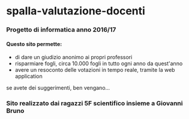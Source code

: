 # spalla-valutazione-docenti
### Progetto di informatica anno 2016/17
#### Questo sito permette:
  - di dare un giudizio anonimo ai propri professori
  - risparmiare fogli, circa 10.000 fogli in tutto ogni anno da quest'anno
  - avere un resoconto delle votazioni in tempo reale, tramite la web application 
  
se avete dei suggerimenti, ben vengano...
### Sito realizzato dai ragazzi 5F scientifico insieme a Giovanni Bruno
